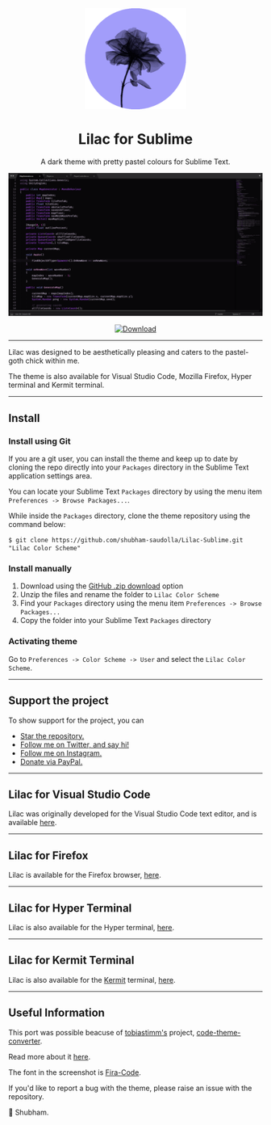 <div align = "center">
    <img alt="Lilac" src="images/lilacIconFull.png" width = "200"/>

# Lilac for Sublime

A dark theme with pretty pastel colours for Sublime Text.

<a href="images/screenshot.png" target="_blank"><img src="images/screenshot.png" width = "769"/></a>

[![Download](https://img.shields.io/static/v1.svg?label=Download&message=Sublime%20Text&style=for-the-badge&labelColor=000000&color=a29dfa)](https://www.sublimetext.com/)
</div>

---

Lilac was designed to be aesthetically pleasing and caters to the pastel-goth chick within me.

The theme is also available for Visual Studio Code, Mozilla Firefox, Hyper terminal and Kermit terminal.

---

## Install

### Install using Git

If you are a git user, you can install the theme and keep up to date by cloning the repo directly into your `Packages` directory in the Sublime Text application settings area.

You can locate your Sublime Text `Packages` directory by using the menu item `Preferences -> Browse Packages...`.

While inside the `Packages` directory, clone the theme repository using the command below:

    $ git clone https://github.com/shubham-saudolla/Lilac-Sublime.git "Lilac Color Scheme"

### Install manually

1.  Download using the [GitHub .zip download](https://github.com/shubham-saudolla/Lilac-Sublime/archive/master.zip) option
2.  Unzip the files and rename the folder to `Lilac Color Scheme`
3.  Find your `Packages` directory using the menu item `Preferences -> Browse Packages...`
4.  Copy the folder into your Sublime Text `Packages` directory

### Activating theme

Go to `Preferences -> Color Scheme -> User` and select the `Lilac Color Scheme`.

---

## Support the project

To show support for the project, you can

- [Star the repository.](https://github.com/shubham-saudolla/Lilac-Sublime)
- [Follow me on Twitter, and say hi!](https://twitter.com/joyDivided13)
- [Follow me on Instagram.](https://www.instagram.com/s.phoenix99/)
- [Donate via PayPal.](https://paypal.me/shubhamsaudolla)

---

## Lilac for Visual Studio Code

Lilac was originally developed for the Visual Studio Code text editor, and is available [here](https://github.com/shubham-saudolla/Lilac-Theme).

---

## Lilac for Firefox

Lilac is available for the Firefox browser, [here](https://addons.mozilla.org/en-US/firefox/addon/lilactheme/).

---

## Lilac for Hyper Terminal

Lilac is also available for the Hyper terminal, [here](https://github.com/shubham-saudolla/hyper-lilac-theme).

---

## Lilac for Kermit Terminal

Lilac is also available for the [Kermit](https://github.com/orhun/kermit) terminal, [here](https://github.com/orhun/base16-kermit/blob/master/themes/base16-lilac.config).

---

## Useful Information

This port was possible beacuse of [tobiastimm's](https://github.com/tobiastimm) project, [code-theme-converter](https://github.com/tobiastimm/code-theme-converter).

Read more about it [here](https://dev.to/tobiastimm/convert-any-visual-studio-code-theme-to-sublime-text-3-or-intellij-idea-jod).

The font in the screenshot is [Fira-Code](https://github.com/tonsky/FiraCode).

If you'd like to report a bug with the theme, please raise an issue with the repository.

👾 Shubham.
